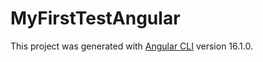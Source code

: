# MyFirstTestAngular

This project was generated with [Angular CLI](https://github.com/angular/angular-cli) version 16.1.0.
